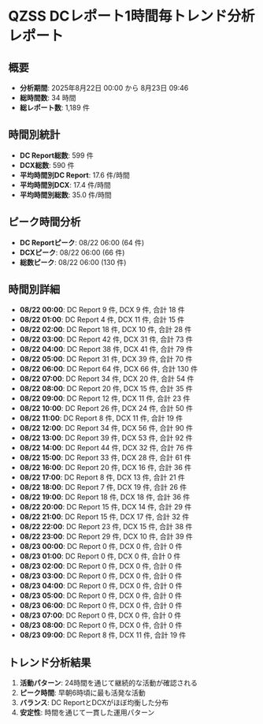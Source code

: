 
# QZSS DCレポート1時間毎トレンド分析レポート

## 概要
- **分析期間**: 2025年8月22日 00:00 から 8月23日 09:46
- **総時間数**: 34 時間
- **総レポート数**: 1,189 件

## 時間別統計
- **DC Report総数**: 599 件
- **DCX総数**: 590 件
- **平均時間別DC Report**: 17.6 件/時間
- **平均時間別DCX**: 17.4 件/時間
- **平均時間別総数**: 35.0 件/時間

## ピーク時間分析
- **DC Reportピーク**: 08/22 06:00 (64 件)
- **DCXピーク**: 08/22 06:00 (66 件)
- **総数ピーク**: 08/22 06:00 (130 件)

## 時間別詳細
- **08/22 00:00**: DC Report 9 件, DCX 9 件, 合計 18 件
- **08/22 01:00**: DC Report 4 件, DCX 11 件, 合計 15 件
- **08/22 02:00**: DC Report 18 件, DCX 10 件, 合計 28 件
- **08/22 03:00**: DC Report 42 件, DCX 31 件, 合計 73 件
- **08/22 04:00**: DC Report 38 件, DCX 41 件, 合計 79 件
- **08/22 05:00**: DC Report 31 件, DCX 39 件, 合計 70 件
- **08/22 06:00**: DC Report 64 件, DCX 66 件, 合計 130 件
- **08/22 07:00**: DC Report 34 件, DCX 20 件, 合計 54 件
- **08/22 08:00**: DC Report 20 件, DCX 15 件, 合計 35 件
- **08/22 09:00**: DC Report 12 件, DCX 11 件, 合計 23 件
- **08/22 10:00**: DC Report 26 件, DCX 24 件, 合計 50 件
- **08/22 11:00**: DC Report 8 件, DCX 11 件, 合計 19 件
- **08/22 12:00**: DC Report 34 件, DCX 56 件, 合計 90 件
- **08/22 13:00**: DC Report 39 件, DCX 53 件, 合計 92 件
- **08/22 14:00**: DC Report 44 件, DCX 32 件, 合計 76 件
- **08/22 15:00**: DC Report 33 件, DCX 28 件, 合計 61 件
- **08/22 16:00**: DC Report 20 件, DCX 16 件, 合計 36 件
- **08/22 17:00**: DC Report 8 件, DCX 13 件, 合計 21 件
- **08/22 18:00**: DC Report 7 件, DCX 19 件, 合計 26 件
- **08/22 19:00**: DC Report 18 件, DCX 18 件, 合計 36 件
- **08/22 20:00**: DC Report 15 件, DCX 14 件, 合計 29 件
- **08/22 21:00**: DC Report 15 件, DCX 17 件, 合計 32 件
- **08/22 22:00**: DC Report 23 件, DCX 15 件, 合計 38 件
- **08/22 23:00**: DC Report 29 件, DCX 10 件, 合計 39 件
- **08/23 00:00**: DC Report 0 件, DCX 0 件, 合計 0 件
- **08/23 01:00**: DC Report 0 件, DCX 0 件, 合計 0 件
- **08/23 02:00**: DC Report 0 件, DCX 0 件, 合計 0 件
- **08/23 03:00**: DC Report 0 件, DCX 0 件, 合計 0 件
- **08/23 04:00**: DC Report 0 件, DCX 0 件, 合計 0 件
- **08/23 05:00**: DC Report 0 件, DCX 0 件, 合計 0 件
- **08/23 06:00**: DC Report 0 件, DCX 0 件, 合計 0 件
- **08/23 07:00**: DC Report 0 件, DCX 0 件, 合計 0 件
- **08/23 08:00**: DC Report 0 件, DCX 0 件, 合計 0 件
- **08/23 09:00**: DC Report 8 件, DCX 11 件, 合計 19 件

## トレンド分析結果
1. **活動パターン**: 24時間を通じて継続的な活動が確認される
2. **ピーク時間**: 早朝6時頃に最も活発な活動
3. **バランス**: DC ReportとDCXがほぼ均衡した分布
4. **安定性**: 時間を通じて一貫した運用パターン
